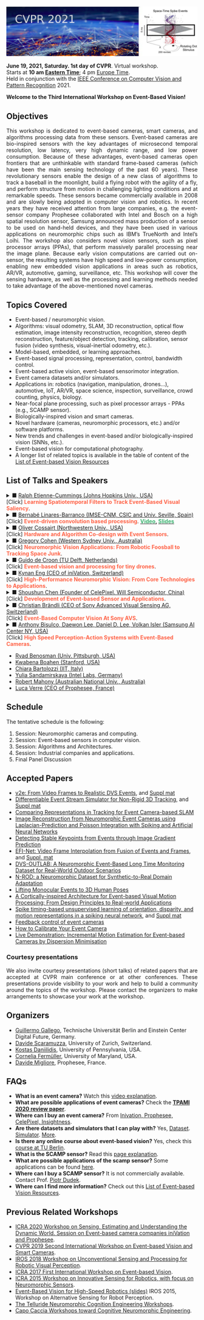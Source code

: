 ![imagen](images/CVPRW2021-banner.jpg)

**June 19, 2021, Saturday. 1st day of CVPR**. Virtual workshop.  
Starts at **10 am [Eastern Time](https://time.is/ET)**;  4 pm [Europe Time](https://time.is/CET).  
Held in conjunction with the [IEEE Conference on Computer Vision and Pattern Recognition](http://cvpr2021.thecvf.com/) 2021.

**Welcome to the Third International Workshop on Event-Based Vision!**  

## Objectives

<div style="text-align: justify">
This workshop is dedicated to event-based cameras, smart cameras, and algorithms processing data from these sensors. Event-based cameras are bio-inspired sensors with the key advantages of microsecond temporal resolution, low latency, very high dynamic range, and low power consumption. Because of these advantages, event-based cameras open frontiers that are unthinkable with standard frame-based cameras (which have been the main sensing technology of the past 60 years). These revolutionary sensors enable the design of a new class of algorithms to track a baseball in the moonlight, build a flying robot with the agility of a fly, and perform structure from motion in challenging lighting conditions and at remarkable speeds. These sensors became commercially available in 2008 and are slowly being adopted in computer vision and robotics. In recent years they have received attention from large companies, e.g. the event-sensor company Prophesee collaborated with Intel and Bosch on a high spatial resolution sensor, Samsung announced mass production of a sensor to be used on hand-held devices, and they have been used in various applications on neuromorphic chips such as IBM’s TrueNorth and Intel’s Loihi. The workshop also considers novel vision sensors, such as pixel processor arrays (PPAs), that perform massively parallel processing near the image plane. Because early vision computations are carried out on-sensor, the resulting systems have high speed and low-power consumption, enabling new embedded vision applications in areas such as robotics, AR/VR, automotive, gaming, surveillance, etc. This workshop will cover the sensing hardware, as well as the processing and learning methods needed to take advantage of the above-mentioned novel cameras.
</div>

## Topics Covered
- Event-based / neuromorphic vision.
- Algorithms: visual odometry, SLAM, 3D reconstruction, optical flow estimation, image intensity reconstruction, recognition, stereo depth reconstruction, feature/object detection, tracking, calibration, sensor fusion (video synthesis, visual-inertial odometry, etc.).
- Model-based, embedded, or learning approaches.
- Event-based signal processing, representation, control, bandwidth control.
- Event-based active vision, event-based sensorimotor integration.
- Event camera datasets and/or simulators.
- Applications in: robotics (navigation, manipulation, drones...), automotive, IoT, AR/VR, space science, inspection, surveillance, crowd counting, physics, biology.
- Near-focal plane processing, such as pixel processor arrays - PPAs (e.g., SCAMP sensor).
- Biologically-inspired vision and smart cameras.
- Novel hardware (cameras, neuromorphic processors, etc.) and/or software platforms.
- New trends and challenges in event-based and/or biologically-inspired vision (SNNs, etc.).
- Event-based vision for computational photography.
- A longer list of related topics is available in the table of content of the [List of Event-based Vision Resources](https://github.com/uzh-rpg/event-based_vision_resources) 

<!-- ## Invited Speakers  
TBA
-->

## List of Talks and Speakers
<details>
<summary>
&#9632; <a href="https://engineering.jhu.edu/csms/team/rec/">Ralph Etienne-Cummings (Johns Hopkins Univ., USA)</a><br>
[Click] <span style="color:tomato;"><b>Learning Spatiotemporal Filters to Track Event-Based Visual Saliency</b></span>.
</summary>
<p>
<b>Abstract</b>: Uncovering the nuances behind visual saliency, or the tendency to gaze in a particular direction or toward a specific object, is critical in understanding what and why the human mind focuses on specific features in a field of vision. There are a wide variety of applications in which saliency would provide significant steps forward, such as: tele-tourism, high-accuracy drone cameras, live-data analysis for traffic, and criminal investigations. More specifically, visual saliency in the form of event-based information is particularly attractive because event-based data encodes information in a more compressed and power efficient manner. In this workshop, we discuss an unsupervised learning scheme to learn spatiotemporal filters that can identify and track salient features in an event-based data stream. We show how decision trees and threshold tracking can learn interesting features that are not easily discernable by the human eye, and further compare our findings to a ground-truth human-based saliency experiment with event-based data. We compare hand-crafted versus learned filters with that of the ground-truth human-based data and stress the need for the first event-based visual saliency ground-truth dataset.</p> 

<p><b>Biography</b>: Ralph Etienne-Cummings, an IEEE Fellow, received his B. Sc. in physics, 1988, from Lincoln University, Pennsylvania.  He completed his M.S.E.E ('91). and Ph.D. ('94) in electrical engineering at the University of Pennsylvania.  Currently, Dr. Etienne-Cummings is a Professor and previous (7/2014 – 7/2020) Chairman of Department of Electrical and Computer Engineering at Johns Hopkins University (JHU).  He was the founding Director of the Institute of Neuromorphic Engineering. He has served as Chairman of various IEEE Circuits and Systems (CAS) Technical Committees and was elected as a member of CAS Board of Governors.  He also serves on numerous editorial boards and was recently appointed Deputy Editor in Chief for the IEEE Transactions on Biomedical Circuits and Systems.  He is the recipient of the NSF’s Career and Office of Naval Research Young Investigator Program Awards, among many other recognitions.  He was a Visiting African Fellow at U. Cape Town, Fulbright Fellowship Grantee, Eminent Visiting Scholar at U. Western Sydney and has also won numerous publication awards, most recently the 2012 Most Outstanding Paper of the IEEE Transaction on Neural Systems and Rehabilitation Engineering.  He was also recognized as a "ScienceMaker", an African American history archive and for the "Indispensable Roles of African Americans at JHU" exhibit. He has published over 250 peer reviewed article, 11 books/chapters and holds 20 patents/applications on his work.
</p>
</details>
<details>
<summary>
&#9632; <a href="http://www2.imse-cnm.csic.es/~bernabe/">Bernabé Linares-Barranco (IMSE-CNM, CSIC and Univ. Seville, Spain)</a><br>
[Click] <span style="color:tomato;"><b>Event-driven convolution based processing</b></span>. 
  <b><a href="https://youtu.be/JyaNT69GWO0"><span style="color:mediumseagreen;">Video</span></a>, 
  <a href="https://tub-rip.github.io/eventvision2021/slides/CVPRW21_Bernabe_LinaresBarranco.pdf"><span style="color:mediumseagreen;">Slides</span></a></b>
</summary>
<p>
<b>Abstract</b>: We will review some of the event-driven hardware developments in which our lab has been involved, covering from sensitive-DVS to event-driven convolutions on dedicated ASICs, FPGAs, and the SpiNNaker platform, with applications in object recognition or stereo vision. We will show how to train event-driven convnets to minimize the number of required spikes, reducing energy consumption for the same recognition tasks. Additionally, we will present some results on a type of spike-timing-dependent-plasticity, which uses only binary weights combined with stochasticity, and which results in hardware that requires less hardware and energy resources for the same accuracy.</p>

<p><b>Biography</b>: Bernabé Linares-Barranco received a first Ph.D. degree in high-frequency OTA-C oscillator design in June 1990 from the University of Seville, Spain, and a second Ph.D deegree in analog neural network design in December 1991 from Texas A&M University, College-Station, USA.
Since June 1991, he has been a Tenured Scientist at the "Instituto de Microelectrónica deSevilla". From September 1996 to August 1997, he was on sabbatical stay at the Department of Electrical and Computer Engineering of the Johns Hopkins University. During Spring 2002 he was Visiting Associate Professor at the Electrical Engineering Department of Texas A&M University, College-Station, USA. In January 2003 he was promoted to Tenured Researcher, and in January 2004 to Full Professor. Since February 2018, he is the Director of the "Insitituto de Microelectrónica de Sevilla".</p>

<p>He has been involved with circuit design for telecommunication circuits, VLSI emulators of biological neurons, VLSI neural based pattern recognition systems, hearing aids, precision circuit design for instrumentation equipment, VLSI transistor mismatch parameters characterization, and over the past 20 years has been deeply involved with neuromorphic spiking circuits and systems, with strong emphasis on vision and exploiting nanoscale memristive devices for learning. He is co-founder of two start-ups, Prophesee SA (www.prophesee.ai) and GrAI-Matter-Labs SAS (www.graimatterlabs.ai), both on neuromorphic hardware. He has been Associate Editor of the IEEE Transactions on Circuits and Systems Part II, IEEE Transactions on Neural Networks, and "Frontiers in Neuromorphic Engineering". Since Jan. 2021 he is Chief Editor of "Frontiers in Neuromorphic Engineering". He is an IEEE Fellow since January 2010. He is listed among the Standford top 2% most world-wide cited scientist in Electrical and Electronic Engineering (top 0.62%).
</p>
</details>
<details>
<summary>
&#9632; <a href="https://compphotolab.northwestern.edu/">Oliver Cossairt (Northwestern Univ., USA)</a><br>
[Click] <span style="color:tomato;"><b>Hardware and Algorithm Co-design with Event Sensors</b></span>.
</summary>
<p>
<b>Abstract</b>: In this talk I will provide an overview of our research developing hardware/software co-designs with event sensors, focusing on methods to fuse together information acquired from multiple sensing modalities for task-specific processing such as image reconstruction, object detection, and tracking. I will discuss three main thrusts of research, 1) extracting 3D information from event data using structured light, and inverse rendering, 2), fusing event sensor data together with conventional frame-based camera images, and 3) a feedback-driven, chip-host architecture built for lightweight on-camera processing equipped with novel data compression algorithms for high-bandwidth, task-specific chip/host communication. Finally, I will wrap up by briefly discussing our current work in-progress developing spiking-based neural network (SNN) algorithms to leverage similar co-design principles.</p>

<p><b>Biography</b>: Oliver Cossairt is Associate Professor in the Computer Science (CS) and Electrical and Computer Engineering (ECE) departments at Northwestern University. Prof. Cossairt is director of the Computational Photography Laboratory (CPL) at Northwestern University (compphotolab.northwestern.edu), whose research consists of a diverse portfolio, ranging in topics from optics/photonics, computer graphics, computer vision, machine learning and image processing. The general goal of CPL is to develop imaging hardware and algorithms that can be applied across a broad range of physical scales, from nanometer to astronomical. This includes active projects on 3D nano-tomography, computational microscopy , cultural heritage imaging analysis of paintings, structured light and ToF 3D-scanning of macroscopic scenes, de-scattering through fog for remote sensing, and coded aperture imaging for astronomy. Prof. Cossairt has garnered funding from numerous corporate sponsorships (Google, Rambus, Samsung, Omron, Oculus/Facebook, Zoloz/Alibaba) and federal funding agencies (ONR, NIH, DOE, DARPA, IARPA, NSF CAREER Award).
</p>
</details>
<details>
<summary>
&#9632; <a href="https://www.westernsydney.edu.au/marcs/our_team/researchers/gregory_cohen">Gregory Cohen (Western Sydney Univ., Australia)</a><br>
[Click] <span style="color:tomato;"><b>Neuromorphic Vision Applications: From Robotic Foosball to Tracking Space Junk</b></span>.
</summary>
<p>
<b>Abstract</b>: Neuromorphic event-based cameras offer a different way to approach visual imaging tasks and really excel at problems in which they can leverage the unique way that the hardware works. This talk will introduce a range of applications for neuromorphic cameras ranging from tracking space junk and satellites to their applications in robotic foosball and pinball. We will demonstrate real-world results from space tracking with event-based cameras, and introduce our Astrosite mobile neuromorphic telescope observatories - built specifically to leverage the benefits of neuromorphic space imaging. We will describe some of the problems with benchmarking and comparing neuromorphic systems, and show how robotic foosball and robotic pinball machines may be a great way to demonstrate the benefits of neuromorphic systems.</p>

<p><b>Biography</b>: Gregory Cohen is an Associate Professor in Neuromorphic Systems at the International Centre for Neuromorphic Systems (ICNS) at Western Sydney University and program lead for neuromorphic algorithms and space applications. Prior to returning to research from industry, he worked in several start-ups and established engineering and consulting firms including working as a consulting engineer in the field of large-scale HVAC from 2007 to 2009, as an electronic design engineer from 2009 to 2011, and as an expert consultant for Kaiser Economic Development Practice in 2012. He is a pioneer of event-based and neuromorphic sensing for space imaging applications and his research interests include unsupervised feature extraction, bio-inspired machine learning, and neuromorphic computation systems. Greg holds a BSc(Eng), MSc(Eng), and BCom(Hons) from the University of Cape Town, South Africa and a joint PhD from Western Sydney University, Sydney, Australia and the University of Pierre and Marie Curie in Paris, France.
</p>
</details>
<details>
<summary>
&#9632; <a href="http://www.bene-guido.eu/wordpress/">Guido de Croon (TU Delft, Netherlands)</a><br>
[Click] <span style="color:tomato;"><b>Event-based vision and processing for tiny drones</b></span>.
</summary>
<p>
<b>Abstract</b>: Event-based vision and processing hold an important promise for creating autonomous tiny drones. Both promise to be light weight and highly energy efficient, while allowing for high-speed perception and control. For tiny drones, these characteristics are essential, as they are extremely restricted in terms of size, weight and power, while at smaller scales drones become even more agile. In my talk, I will present our work on developing event-based perception and control for tiny autonomous drones. I will delve into the approach we followed for having spiking neural networks learn visual tasks such as optical flow estimation. Furthermore, I will explain our ongoing effort to integrate these networks in autonomously flying drones.</p>

<p><b>Biography</b>: Guido de Croon Received his M.Sc. and Ph.D. in the field of Artificial Intelligence (AI) at Maastricht University, the Netherlands. His research interest lies with computationally efficient, bio-inspired algorithms for robot autonomy, with an emphasis on computer vision. Since 2008 he has worked on algorithms for achieving autonomous flight with small and light-weight flying robots, such as the DelFly flapping wing MAV. In 2011-2012, he was a research fellow in the Advanced Concepts Team of the European Space Agency, where he studied topics such as optical flow based control algorithms for extraterrestrial landing scenarios. After his return at TU Delft, his work has included fully autonomous flight of a 20-gram DelFly, a new theory on active distance perception with optical flow, and a swarm of tiny drones able to explore unknown environments. Currently, he is Full Professor at TU Delft and scientific lead of the Micro Air Vehicle lab (MAVLab) of Delft University of Technology.
</p>
</details>
<details>
<summary>
&#9632; <a href="https://www.kynaneng.com/">Kynan Eng (CEO of iniVation, Switzerland)</a><br>
[Click] <span style="color:tomato;"><b>High-Performance Neuromorphic Vision: From Core Technologies to Applications</b></span>.
</summary>
<p>
<b>Abstract</b>: Neuromorphic event-based vision can enable new levels of enhanced vision sensing in situations where current technologies fail. In this presentation, we provide an overview of our technology, our DV open developer environment, and some real-world application examples.</p>

<p><b>Biography</b>: Kynan Eng is co-founder and CEO at iniVation. Prior to co-founding iniVation, he was PI of a research group at the Institute of Neuroinformatics at the University of Zurich and ETH Zurich. He also worked in the past at ABB and Alstom. He holds a PhD from the ETH Zurich, and degrees in computer science and mechanical engineering from Monash University.
</p>
</details>
<details>
<summary>
&#9632; <a href="https://www3.ntu.edu.sg/home/eechenss/">Shoushun Chen (Founder of CelePixel. Will Semiconductor, China)</a><br>
[Click] <span style="color:tomato;"><b>Development of Event-based Sensor and Applications</b></span>.
</summary>
<p>
<b>Abstract</b>: Event cameras have demonstrated great potential to solve problems in many applications such as robotics, mobile, automotive, gaming and computer vision etc. This talk will introduce the recent development by CelePixel. We will first revisit the pixel architecture, then discuss on the limiting factors of the temporal resolution which could be applicable to other event sensors, finally we will introduce an efficient event-based HCI framework.</p>

<p><b>Biography</b>: Dr. Shoushun Chen received his B.S, M.E and Ph.D degrees in 2000, 2003 and 2007, respectively. He held a postdoc research fellowship in Hong Kong University of Science and Technology for one year after graduation. From Feb 2008 to May 2009 he was a postdoc research associate at Yale University. In July 2009, he joined Nanyang Technological University as a faculty. Dr. Chen is a founder of CelePixel Technology, which is now part of Will Semiconductor.</p>

<p>Dr. Chen is a senior member of IEEE. He serves as a member, Chair-Elect of Sensory Systems Technical Committee, IEEE Circuits and Systems Society (CASS); Associate Editor of IEEE Sensors Journal; Program Director (Smart Sensors) of VIRTUS, IC Design Centre of Excellence; Regular reviewer for a number of international conferences and journals such as TVLSI, TCAS-I/II, TBioCAS, TPAMI, Sensors, TCSVT, etc.</p> 

<p>His research interests include Smart image sensor and imaging system, remote sensing imaging system and mixed signal integrated circuits.
</p>
</details>
<details>
<summary>
&#9632; <a href="https://www.linkedin.com/in/christian-br%C3%A4ndli-b1418a76/">Christian Brändli (CEO of Sony Advanced Visual Sensing AG, Switzerland)</a><br>
[Click] <span style="color:tomato;"><b>Event-Based Computer Vision At Sony AVS</b></span>.
</summary>
<p>
<b>Abstract</b>: Sony Advanced Visual Sensing is a research center of Sony Semiconductor Solutions, the world leader in image sensors. With a long history in the field, Sony AVS works on event-based vision sensors (EVS) and computer vision algorithms. First, the talk will introduce some core principles of event-based processing which have been gathered over the years. The second part of the talk will then highlight some recent applications of event-based algorithms developed at Sony AVS.</p>

<p><b>Biography</b>: Christian Brändli did his PhD at ETH Zurich in the research group of EVS pioneer Prof. Tobi Delbruck at the Institute of Neuroinformatics where he contributed to early event-based vision sensors and algorithms. After his graduation he co-founded the startup Insightness which developed the first stacked event-based image sensor and benchmark-beating algorithms. After the Insightness team joined Sony in 2019 he became the CEO of Sony AVS.
</p>
</details>
<details>
<summary>
&#9632; <a href="https://abisulco.com/about.html">Anthony Bisulco, Daewon Lee, Daniel D. Lee, Volkan Isler (Samsung AI Center NY, USA)</a><br>
[Click] <span style="color:tomato;"><b>High Speed Perception-Action Systems with Event-Based Cameras</b></span>.
</summary>
<p>
<b>Abstract</b>: High-speed perception-action systems are important for mobile robot systems to react in dynamic environments. Event-based cameras have attractive properties for these systems such as high dynamic range, efficient energy use and low latency sensing. At Samsung’s AI Center in NY (SAIC-NY) we have been working on novel DVS-based systems and algorithms to capitalize on these properties. Our previous work in this domain includes a near-chip architecture for low-complexity pedestrian detection on bandwidth-limited networks. In this talk, we will present an overview of our most recent work where the goal is to create high speed perception-action systems for collision avoidance.</p>
  
<p>The introduction of robots to kitchen environments will require avoidance of incoming high-speed moving obstacles such as falling spices, liquids or sharp objects that they should avoid. Our experimental test-bed to explore these systems consists of shooting a toy-dart(22m/s) at a target located on a linear-actuator with a static event-based camera observing the motion head-on. During the dart’s flight, we developed a perception system to extract time to collision and impact location on the camera plane from the event-stream  for triggering a collision avoidance system. The entire dart flight is around 150ms, hence we also analyze the various latencies of the perception-action system and system tradeoffs for collision avoidance. As a result of this analysis, we found an initial observability latency of the dart up to 100ms, which resulted in the use of a telescopic lens to reduce this delay to 20ms. A benefit of using an event-camera in this scenario as opposed to a 60Hz frame-based imager is that the perception process can acquire ~100ms of in-focus events as opposed to one or two motion blurred frames. Inspecting our perception performance using event-data, we established our perception system to estimate time to collision within 24.73% and impact location within 18.4mm on our testing dataset. Overall, our perception system and minimal system latency allows our system to successfully avoid a fast incoming toy dart.</p>

<p><b>Biography</b>: Anthony Bisulco is a researcher at the Samsung Artificial Intelligence Center New York, where he works on projects at the intersection of robotics, machine learning and neuroscience. Anthony received a Master of Engineering degree from Cornell University and a Bachelor of Science degree from Northeastern University. Anthony has performed research in a variety of fields at the European Center for Nuclear Research, Sensing, Imaging, Control, and Actuation Laboratory, Google, Massachusetts Institute of Technology Lincoln Laboratories and Brookhaven National Laboratory.
</p>
</details>

- [Ryad Benosman (Univ. Pittsburgh, USA)](https://mirm-pitt.net/our-people/faculty-staff-bios/ryad-benosman-phd/)
- [Kwabena Boahen (Stanford, USA)](http://web.stanford.edu/group/brainsinsilicon/people.html)
- [Chiara Bartolozzi (IIT, Italy)](https://www.iit.it/people/chiara-bartolozzi)
- [Yulia Sandamirskaya (Intel Labs, Germany)](https://www.linkedin.com/in/yulia-sandamirskaya-0076553/)
- [Robert Mahony (Australian National Univ., Australia)](https://cecs.anu.edu.au/people/robert-mahony)
- [Luca Verre (CEO of Prophesee, France)](https://www.linkedin.com/in/luca-verre-71b6a75/?originalSubdomain=fr)


<!-- 
<details>
<summary>
<b>Title</b>, by <a href="">Speaker (Affiliation)</a>
</summary>
<p>
<b>Abstract</b>:
<b>Biography</b>: 
</p>
</details>
-->

## Schedule

The tentative schedule is the following:

1. Session: Neuromorphic cameras and computing.
2. Session: Event-based sensors in computer vision.
3. Session: Algorithms and Architectures.
4. Session: Industrial companies and applications.
5. Final Panel Discussion


## Accepted Papers
- [v2e: From Video Frames to Realistic DVS Events](papers/2021CVPRW_V2E_From_Video_Frames_to_Realistic_DVS_Events.pdf), and [Suppl mat](papers/2021CVPRW_V2E_From_Video_Frames_to_Realistic_DVS_Events_supp.zip)
- [Differentiable Event Stream Simulator for Non-Rigid 3D Tracking](papers/2021CVPRW_Differentiable_Event_Stream_Simulator_for_Non-Rigid_3D_Tracking.pdf), and [Suppl mat](papers/2021CVPRW_Differentiable_Event_Stream_Simulator_for_Non-Rigid_3D_Tracking_supp.pdf)
- [Comparing Representations in Tracking for Event Camera-based SLAM](papers/2021CVPRW_Comparing_Representations_in_Tracking_for_Event_Camera-based_SLAM.pdf)
- [Image Reconstruction from Neuromorphic Event Cameras using Laplacian-Prediction and Poisson Integration with Spiking and Artificial Neural Networks](papers/2021CVPRW_Image_Reconstruction_from_Neuromorphic_Event_Cameras_using_Laplacian-Prediction.pdf)
- [Detecting Stable Keypoints from Events through Image Gradient Prediction](papers/2021CVPRW_Detecting_Stable_Keypoints_from_Events_through_Image_Gradient_Prediction.pdf)
- [EFI-Net: Video Frame Interpolation from Fusion of Events and Frames](papers/2021CVPRW_EFI-Net_Video_Frame_Interpolation_from_Fusion_of_Events_and_Frames.pdf), and [Suppl. mat](papers/2021CVPRW_EFI-Net_Video_Frame_Interpolation_from_Fusion_of_Events_and_Frames_supp.zip)
- [DVS-OUTLAB: A Neuromorphic Event-Based Long Time Monitoring Dataset for Real-World Outdoor Scenarios](papers/2021CVPRW_DVS-OUTLAB_A_Neuromorphic_Event-Based_Long_Time_Monitoring_Dataset.pdf)
- [N-ROD: a Neuromorphic Dataset for Synthetic-to-Real Domain Adaptation](papers/2021CVPRW_N-ROD_A_Neuromorphic_Dataset_for_Synthetic-to-Real_Domain_Adaptation.pdf)
- [Lifting Monocular Events to 3D Human Poses](papers/2021CVPRW_Lifting_Monocular_Events_to_3D_Human_Poses.pdf)
- [A Cortically-inspired Architecture for Event-based Visual Motion Processing: From Design Principles to Real-world Applications](papers/2021CVPRW_A_Cortically-inspired_Architecture_for_Event-based_Visual_Motion_Processing.pdf)
- [Spike timing-based unsupervised learning of orientation, disparity, and motion representations in a spiking neural network](papers/2021CVPRW_Spike_timing-based_unsupervised_learning_of_orientation_disparity_and_motion_representations.pdf), and [Suppl mat](papers/2021CVPRW_Spike_timing-based_unsupervised_learning_of_orientation_disparity_and_motion_representations_supp.pdf)
- [Feedback control of event cameras](papers/2021CVPRW_Feedback_control_of_event_cameras.pdf)
- [How to Calibrate Your Event Camera](papers/2021CVPRW_How_to_Calibrate_Your_Event_Camera.pdf)
- [Live Demonstration: Incremental Motion Estimation for Event-based Cameras by Dispersion Minimisation](papers/2021CVPRW_Live_Demonstration_Incremental_Motion_Estimation_for_Event-based_Cameras_by_Dispersion_Minimisation.pdf)


### Courtesy presentations                 
<div style="text-align: justify">
  We also invite courtesy presentations (short talks) of related papers that are accepted at CVPR main conference or at other conferences. 
  These presentations provide visibility to your work and help to build a community around the topics of the workshop. 
  Please contact the organizers to make arrangements to showcase your work at the workshop.
</div>

## Organizers
- [Guillermo Gallego](http://www.guillermogallego.es), Technische Universität Berlin and Einstein Center Digital Future, Germany.
- [Davide Scaramuzza](http://rpg.ifi.uzh.ch/people_scaramuzza.html), University of Zurich, Switzerland.
- [Kostas Daniilidis](https://www.cis.upenn.edu/~kostas), University of Pennsylvania, USA. 
- [Cornelia Fermüller](http://users.umiacs.umd.edu/~fer), University of Maryland, USA.
- [Davide Migliore](https://www.linkedin.com/in/davidemigliore), Prophesee, France.

## FAQs
<ul>
  <li><b>What is an event camera?</b> Watch this <a href="https://youtu.be/LauQ6LWTkxM">video explanation</a>.</li>
  <li><b>What are possible applications of event cameras?</b> Check the <b><a href="https://arxiv.org/abs/1904.08405">TPAMI 2020 review paper</a></b>.
  </li>
  <li><b>Where can I buy an event camera?</b> From <a href="https://github.com/uzh-rpg/event-based_vision_resources#companies_sftwr"> Inivation, Prophesee, CelePixel, Insightness</a>.</li>
  <li><b>Are there datasets and simulators that I can play with?</b> Yes, <a href="http://rpg.ifi.uzh.ch/davis_data.html">Dataset</a>. <a href="http://rpg.ifi.uzh.ch/esim.html">Simulator</a>. <a href="https://github.com/uzh-rpg/event-based_vision_resources#datasets">More</a>.</li>
  <li><b>Is there any online course about event-based vision?</b> Yes, check this <a href="https://sites.google.com/view/guillermogallego/teaching/event-based-robot-vision"> course at TU Berlin</a>.</li>
  <li><b>What is the SCAMP sensor?</b> Read this <a href="https://personalpages.manchester.ac.uk/staff/p.dudek/scamp/">page explanation</a>.</li>
  <li><b>What are possible applications of the scamp sensor?</b> Some applications can be found <a href="https://personalpages.manchester.ac.uk/staff/p.dudek/scamp/default.htm#Applications">here</a>.</li>
  <li><b>Where can I buy a SCAMP sensor?</b> It is not commercially available. Contact Prof. <a href="https://personalpages.manchester.ac.uk/staff/p.dudek/pdudek.htm">Piotr Dudek</a>.</li>
  <li><b>Where can I find more information?</b> Check out this <a href="https://github.com/uzh-rpg/event-based_vision_resources">List of Event-based Vision Resources</a>.</li>
</ul>

## Previous Related Workshops
<ul>
  <li><a href="https://robotics.sydney.edu.au/icra-workshop/">ICRA 2020 Workshop on Sensing, Estimating and Understanding the Dynamic World. Session on Event-based camera companies iniVation and Prophesee</a>.</li>
  <li><a href="http://rpg.ifi.uzh.ch/CVPR19_event_vision_workshop.html">CVPR 2019 Second International Workshop on Event-based Vision and Smart Cameras</a>.</li>
  <li><a href="https://www.jmartel.net/irosws-home">IROS 2018 Workshop on Unconventional Sensing and Processing for Robotic Visual Perception</a>.</li>
  <li><a href="http://rpg.ifi.uzh.ch/ICRA17_event_vision_workshop.html">ICRA 2017 First International Workshop on Event-based Vision</a>.</li>
  <li><a href="http://innovative-sensing.mit.edu/">ICRA 2015 Workshop on Innovative Sensing for Robotics, with focus on Neuromorphic Sensors</a>.</li>
  <li><a href="http://www.rit.edu/kgcoe/iros15workshop/papers/IROS2015-WASRoP-Invited-04-slides.pdf">Event-Based Vision for High-Speed Robotics (slides)</a> IROS 2015, Workshop on Alternative Sensing for Robot Perception.</li>
  <li><a href="http://telluride.iniforum.ch">The Telluride Neuromorphic Cognition Engineering Workshops</a>.</li>
  <li><a href="http://capocaccia.iniforum.ch">Capo Caccia Workshops toward Cognitive Neuromorphic Engineering</a>.</li>
</ul>
